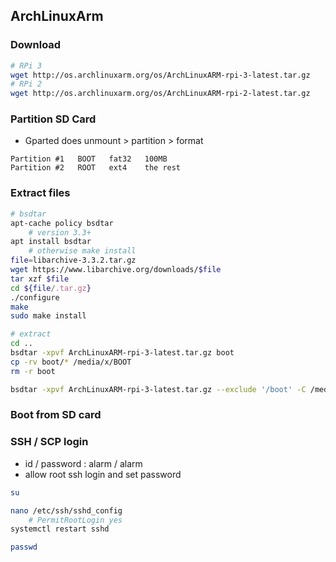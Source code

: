 ArchLinuxArm
---

### Download
```sh
# RPi 3
wget http://os.archlinuxarm.org/os/ArchLinuxARM-rpi-3-latest.tar.gz
# RPi 2
wget http://os.archlinuxarm.org/os/ArchLinuxARM-rpi-2-latest.tar.gz
```

### Partition SD Card
- Gparted does unmount > partition > format
```
Partition #1   BOOT   fat32   100MB  
Partition #2   ROOT   ext4    the rest  
```

### Extract files  
```sh
# bsdtar
apt-cache policy bsdtar
	# version 3.3+
apt install bsdtar
	# otherwise make install
file=libarchive-3.3.2.tar.gz
wget https://www.libarchive.org/downloads/$file
tar xzf $file
cd ${file/.tar.gz}
./configure
make
sudo make install

# extract
cd ..
bsdtar -xpvf ArchLinuxARM-rpi-3-latest.tar.gz boot
cp -rv boot/* /media/x/BOOT
rm -r boot

bsdtar -xpvf ArchLinuxARM-rpi-3-latest.tar.gz --exclude '/boot' -C /media/x/ROOT
```

### Boot from SD card

### SSH / SCP login  
- id / password : alarm / alarm
- allow root ssh login and set password
```sh
su

nano /etc/ssh/sshd_config
	# PermitRootLogin yes
systemctl restart sshd

passwd
